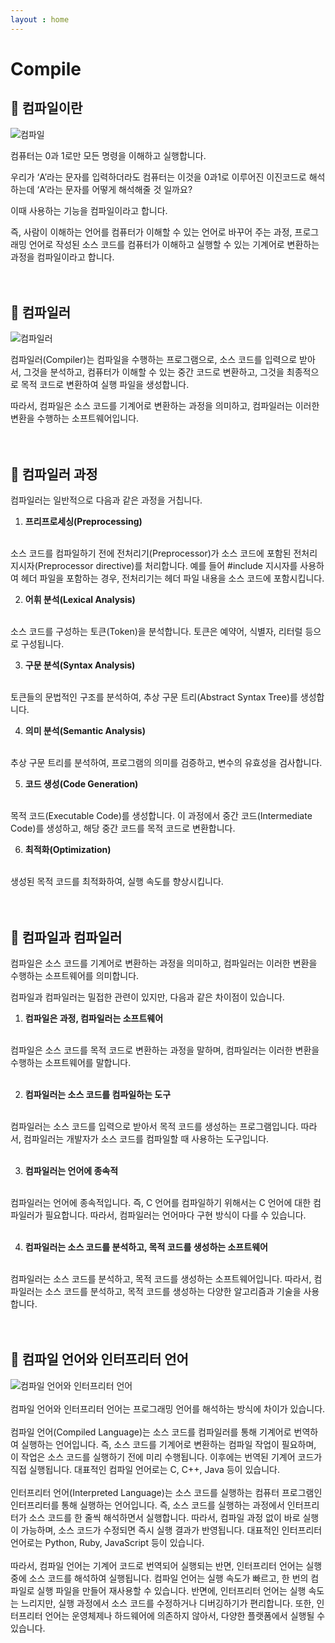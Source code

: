 ```yaml
---
layout : home
---
```


# Compile

## **🔶 컴파일이란**

![컴파일](https://mblogthumb-phinf.pstatic.net/MjAxNzA1MTFfMjU0/MDAxNDk0NDY3NDg3OTY2.QTXWvyCGAZ3FnnPIVu9CFREOktkxVZwlwZwCcTHvbCgg.kLyBfpl7osFudOU3gusS04z_qrgiBwdxPB5uaypaM8Ig.PNG.white_cap/image_6309825041494467446613.png?type=w800)

컴퓨터는 0과 1로만 모든 명령을 이해하고 실행합니다.

우리가 ‘A’라는 문자를 입력하더라도 컴퓨터는 이것을 0과1로 이루어진 이진코드로 해석하는데 ‘A’라는 문자를 어떻게 해석해줄 것 일까요?

이때 사용하는 기능을 컴파일이라고 합니다.

즉, 사람이 이해하는 언어를 컴퓨터가 이해할 수 있는 언어로 바꾸어 주는 과정, 프로그래밍 언어로 작성된 소스 코드를 컴퓨터가 이해하고 실행할 수 있는 기계어로 변환하는 과정을 컴파일이라고 합니다.
<br/><br/><br/>

## **🔶 컴파일러**
![컴파일러](https://encrypted-tbn0.gstatic.com/images?q=tbn:ANd9GcQdZqbVGnJuAkZ0wRLWREUPqD5m-C24lS5kxQ&usqp=CAU)

컴파일러(Compiler)는 컴파일을 수행하는 프로그램으로, 소스 코드를 입력으로 받아서, 그것을 분석하고, 컴퓨터가 이해할 수 있는 중간 코드로 변환하고, 그것을 최종적으로 목적 코드로 변환하여 실행 파일을 생성합니다.

따라서, 컴파일은 소스 코드를 기계어로 변환하는 과정을 의미하고, 컴파일러는 이러한 변환을 수행하는 소프트웨어입니다.
<br/><br/><br/>

## **🔶 컴파일러 과정**

컴파일러는 일반적으로 다음과 같은 과정을 거칩니다.

1. **프리프로세싱(Preprocessing)** 
<br/>
소스 코드를 컴파일하기 전에 전처리기(Preprocessor)가 소스 코드에 포함된 전처리 지시자(Preprocessor directive)를 처리합니다. 예를 들어 #include 지시자를 사용하여 헤더 파일을 포함하는 경우, 전처리기는 헤더 파일 내용을 소스 코드에 포함시킵니다.
<br/>

2. **어휘 분석(Lexical Analysis)**
<br/>
소스 코드를 구성하는 토큰(Token)을 분석합니다. 토큰은 예약어, 식별자, 리터럴 등으로 구성됩니다.

3. **구문 분석(Syntax Analysis)** 
<br/>
토큰들의 문법적인 구조를 분석하여, 추상 구문 트리(Abstract Syntax Tree)를 생성합니다.

4. **의미 분석(Semantic Analysis)** 
<br/>
추상 구문 트리를 분석하여, 프로그램의 의미를 검증하고, 변수의 유효성을 검사합니다.

5. **코드 생성(Code Generation)**
<br/>
목적 코드(Executable Code)를 생성합니다. 이 과정에서 중간 코드(Intermediate Code)를 생성하고, 해당 중간 코드를 목적 코드로 변환합니다.

6. **최적화(Optimization)**
<br/>
생성된 목적 코드를 최적화하여, 실행 속도를 향상시킵니다.
<br/><br/><br/>

## 🔶 **컴파일과 컴파일러**
컴파일은 소스 코드를 기계어로 변환하는 과정을 의미하고, 컴파일러는 이러한 변환을 수행하는 소프트웨어를 의미합니다.

컴파일과 컴파일러는 밀접한 관련이 있지만, 다음과 같은 차이점이 있습니다.

1. **컴파일은 과정, 컴파일러는 소프트웨어**
<br/>
컴파일은 소스 코드를 목적 코드로 변환하는 과정을 말하며, 컴파일러는 이러한 변환을 수행하는 소프트웨어를 말합니다.
<br/><br/>

2. **컴파일러는 소스 코드를 컴파일하는 도구**
<br/>
컴파일러는 소스 코드를 입력으로 받아서 목적 코드를 생성하는 프로그램입니다. 따라서, 컴파일러는 개발자가 소스 코드를 컴파일할 때 사용하는 도구입니다.
<br/><br/>

3. **컴파일러는 언어에 종속적**
<br/>
컴파일러는 언어에 종속적입니다. 즉, C 언어를 컴파일하기 위해서는 C 언어에 대한 컴파일러가 필요합니다. 따라서, 컴파일러는 언어마다 구현 방식이 다를 수 있습니다.
<br/><br/>

4. **컴파일러는 소스 코드를 분석하고, 목적 코드를 생성하는 소프트웨어**
<br/>
컴파일러는 소스 코드를 분석하고, 목적 코드를 생성하는 소프트웨어입니다. 따라서, 컴파일러는 소스 코드를 분석하고, 목적 코드를 생성하는 다양한 알고리즘과 기술을 사용합니다.
<br/><br/><br/>

## **🔶 컴파일 언어와 인터프리터 언어**
![컴파일 언어와 인터프리터 언어](https://blog.kakaocdn.net/dn/ce7aOR/btrjyI0qw7x/vrM91kT5H4kGk0KK89guFk/img.png)
<br/><br/>
컴파일 언어와 인터프리터 언어는 프로그래밍 언어를 해석하는 방식에 차이가 있습니다.
<br/><br/>
컴파일 언어(Compiled Language)는 소스 코드를 컴파일러를 통해 기계어로 번역하여 실행하는 언어입니다. 즉, 소스 코드를 기계어로 변환하는 컴파일 작업이 필요하며, 이 작업은 소스 코드를 실행하기 전에 미리 수행됩니다. 이후에는 번역된 기계어 코드가 직접 실행됩니다. 대표적인 컴파일 언어로는 C, C++, Java 등이 있습니다.
<br/><br/>
인터프리터 언어(Interpreted Language)는 소스 코드를 실행하는 컴퓨터 프로그램인 인터프리터를 통해 실행하는 언어입니다. 즉, 소스 코드를 실행하는 과정에서 인터프리터가 소스 코드를 한 줄씩 해석하면서 실행합니다. 따라서, 컴파일 과정 없이 바로 실행이 가능하며, 소스 코드가 수정되면 즉시 실행 결과가 반영됩니다. 대표적인 인터프리터 언어로는 Python, Ruby, JavaScript 등이 있습니다.
<br/><br/>
따라서, 컴파일 언어는 기계어 코드로 번역되어 실행되는 반면, 인터프리터 언어는 실행 중에 소스 코드를 해석하여 실행됩니다. 컴파일 언어는 실행 속도가 빠르고, 한 번의 컴파일로 실행 파일을 만들어 재사용할 수 있습니다. 반면에, 인터프리터 언어는 실행 속도는 느리지만, 실행 과정에서 소스 코드를 수정하거나 디버깅하기가 편리합니다. 또한, 인터프리터 언어는 운영체제나 하드웨어에 의존하지 않아서, 다양한 플랫폼에서 실행될 수 있습니다.
